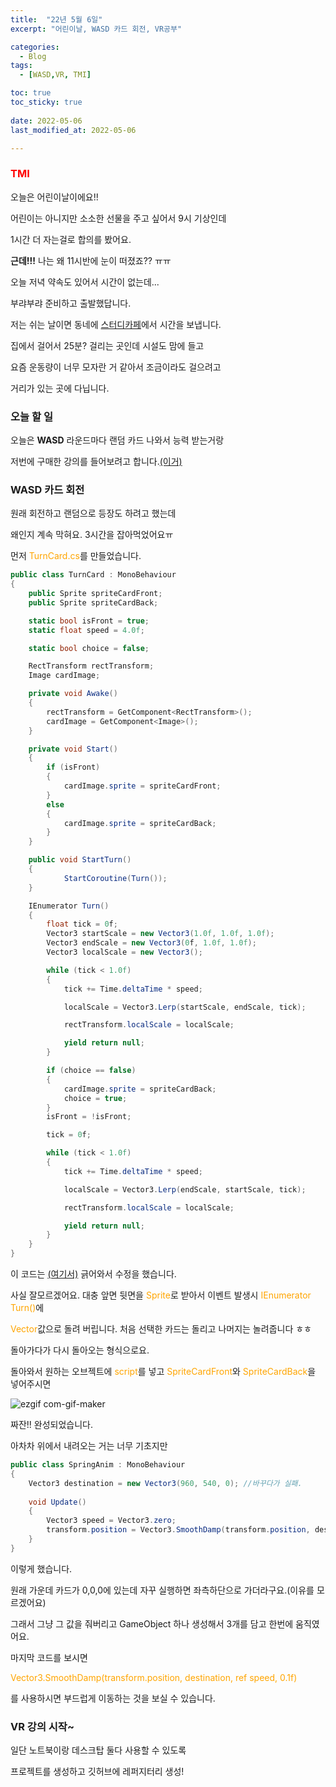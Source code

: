 ```yaml
---
title:  "22년 5월 6일"
excerpt: "어린이날, WASD 카드 회전, VR공부"

categories:
  - Blog
tags:
  - [WASD,VR, TMI]

toc: true
toc_sticky: true
 
date: 2022-05-06
last_modified_at: 2022-05-06

---
```


### <span style="color:red">TMI</span>

오늘은 어린이날이에요!!

어린이는 아니지만 소소한 선물을 주고 싶어서 9시 기상인데

1시간 더 자는걸로 합의를 봤어요.

**근데!!!** 나는 왜 11시반에 눈이 떠졌죠?? ㅠㅠ

오늘 저녁 약속도 있어서 시간이 없는데...

부랴부랴 준비하고 출발했답니다.

저는 쉬는 날이면 동네에 [스터디카페](https://whitepencilgasan2.modoo.at/)에서 시간을 보냅니다.

집에서 걸어서 25분? 걸리는 곳인데 시설도 맘에 들고

요즘 운동량이 너무 모자란 거 같아서 조금이라도 걸으려고

거리가 있는 곳에 다닙니다.

### 오늘 할 일

오늘은 **WASD** 라운드마다 랜덤 카드 나와서 능력 받는거랑

저번에 구매한 강의를 들어보려고 합니다.[(이거)](https://www.inflearn.com/course/%EB%91%90%EA%B3%A0%EB%91%90%EA%B3%A0-%EC%9C%A0%EB%8B%88%ED%8B%B0-vr#)

### WASD 카드 회전

원래 회전하고 랜덤으로 등장도 하려고 했는데

왜인지 계속 막혀요. 3시간을 잡아먹었어요ㅠ

먼저 <span style="color:orange">TurnCard.cs</span>를 만들었습니다.

```csharp
public class TurnCard : MonoBehaviour
{
    public Sprite spriteCardFront;
    public Sprite spriteCardBack;

    static bool isFront = true; 
    static float speed = 4.0f;

    static bool choice = false;

    RectTransform rectTransform;
    Image cardImage;

    private void Awake()
    {
        rectTransform = GetComponent<RectTransform>();
        cardImage = GetComponent<Image>();
    }

    private void Start()
    {    
        if (isFront)
        {
            cardImage.sprite = spriteCardFront;
        }        
        else
        {
            cardImage.sprite = spriteCardBack;
        }       
    }

    public void StartTurn()
    {      
            StartCoroutine(Turn());
    }

    IEnumerator Turn()
    {
        float tick = 0f;
        Vector3 startScale = new Vector3(1.0f, 1.0f, 1.0f);
        Vector3 endScale = new Vector3(0f, 1.0f, 1.0f);
        Vector3 localScale = new Vector3();

        while (tick < 1.0f)
        {
            tick += Time.deltaTime * speed;

            localScale = Vector3.Lerp(startScale, endScale, tick);

            rectTransform.localScale = localScale;

            yield return null;
        }

        if (choice == false)
        {
            cardImage.sprite = spriteCardBack;
            choice = true;
        }
        isFront = !isFront;

        tick = 0f;

        while (tick < 1.0f)
        {
            tick += Time.deltaTime * speed;

            localScale = Vector3.Lerp(endScale, startScale, tick);

            rectTransform.localScale = localScale;

            yield return null;
        }
    }
}
```

이 코드는 [(여기서)](https://intrepidgeeks.com/tutorial/create-an-animation-that-flips-the-unity-2d-card#!) 긁어와서 수정을 했습니다.

사실 잘모르겠어요. 대충 앞면 뒷면을 <span style="color:orange">Sprite</span>로 받아서 이벤트 발생시 <span style="color:orange">IEnumerator Turn()</span>에 

<span style="color:orange">Vector</span>값으로 돌려 버립니다. 처음 선택한 카드는 돌리고 나머지는 놀려줍니다 ㅎㅎ

돌아가다가 다시 돌아오는 형식으로요.

돌아와서 원하는 오브젝트에 <span style="color:orange">script</span>를 넣고 <span style="color:orange">SpriteCardFront</span>와 <span style="color:orange">SpriteCardBack</span>을 넣어주시면

![ezgif com-gif-maker](https://user-images.githubusercontent.com/102167336/167236654-17c26558-e1e9-4d72-a92f-b5b60c15668e.gif)


짜잔!! 완성되었습니다.

아차차 위에서 내려오는 거는 너무 기초지만

```csharp
public class SpringAnim : MonoBehaviour
{
    Vector3 destination = new Vector3(960, 540, 0); //바꾸다가 실패.
    
    void Update()
    {
        Vector3 speed = Vector3.zero;
        transform.position = Vector3.SmoothDamp(transform.position, destination, ref speed, 0.1f);
    } 
}
```

이렇게 했습니다.

원래 가운데 카드가 0,0,0에 있는데 자꾸 실행하면 좌측하단으로 가더라구요.(이유를 모르겠어요)

그래서 그냥 그 값을 줘버리고 GameObject 하나 생성해서 3개를 담고 한번에 움직였어요.

마지막 코드를 보시면

<span style="color:orange">Vector3.SmoothDamp(transform.position, destination, ref speed, 0.1f)</span>

를 사용하시면 부드럽게 이동하는 것을 보실 수 있습니다.

### VR 강의 시작~

일단 노트북이랑 데스크탑 둘다 사용할 수 있도록

 프로젝트를 생성하고 깃허브에 레퍼지터리 생성!
